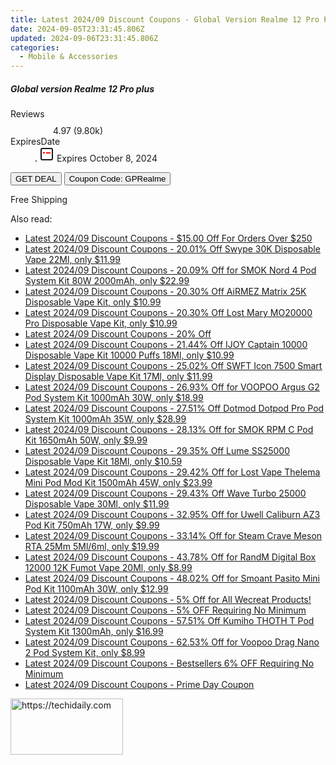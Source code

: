 ```yaml
---
title: Latest 2024/09 Discount Coupons - Global Version Realme 12 Pro Plus
date: 2024-09-05T23:31:45.806Z
updated: 2024-09-06T23:31:45.806Z
categories:
  - Mobile & Accessories
---
```



<div class="max-w-4xl mx-auto grid grid-cols-1 lg:max-w-5xl lg:gap-x-20 lg:grid-cols-2">
  <div class="relative p-3 col-start-1 row-start-1 flex flex-col-reverse rounded-lg bg-gradient-to-t from-black/75 via-black/0 sm:bg-none sm:row-start-2 sm:p-0 lg:row-start-1">
    <h5 class="mt-1 text-lg font-semibold text-white sm:text-slate-900 md:text-2xl dark:sm:text-white">Global version Realme 12 Pro plus</h5>
  </div>
  
  <div class="col-start-1 col-end-3 row-start-1 grid gap-4 sm:mb-6 sm:grid-cols-4 lg:col-start-2 lg:row-span-6 lg:row-end-6 lg:mb-0 lg:gap-6">
    
  </div>
  <dl class="row-start-2 mt-4 flex items-center text-xs font-medium sm:row-start-3 sm:mt-1 md:mt-2.5 lg:row-start-2">
    <dt class="sr-only">Reviews</dt>
    <dd class="flex items-center text-indigo-600 dark:text-indigo-400">
      <svg width="24" height="24" fill="none" aria-hidden="true" class="mr-1 stroke-current dark:stroke-indigo-500">
        <path d="m12 5 2 5h5l-4 4 2.103 5L12 16l-5.103 3L9 14l-4-4h5l2-5Z" stroke-width="2" stroke-linecap="round" stroke-linejoin="round" />
      </svg>
      <span>4.97 <span class="font-normal text-slate-400">(9.80k)</span></span>
    </dd>
    <dt class="sr-only">ExpiresDate</dt>
    <dd class="flex items-center">
      <svg width="2" height="2" aria-hidden="true" fill="currentColor" class="mx-3 text-slate-300">
        <circle cx="1" cy="1" r="1" />
      </svg>
      <svg width="24" height="24" viewBox="0 0 24 24" fill="none" stroke="currentColor" stroke-width="2">
        <rect x="3" y="3" width="18" height="18" rx="2" fill="#fff" />
        <path d="M6 10L18 10" stroke="red" stroke-width="2" fill="none" />
        <path d="M10 6L10 18" stroke="#fff" stroke-width="2" fill="none" />
      </svg>
      Expires October 8, 2024    </dd>
  </dl>
  <div class="col-start-1 row-start-3 mt-4 self-center sm:col-start-2 sm:row-span-2 sm:row-start-2 sm:mt-0 lg:col-start-1 lg:row-start-3 lg:row-end-4 lg:mt-6">
    <button type="button" onClick="javascript:window.open(decodeURIComponent('https%3A%2F%2Fwww.shareasale.com%2Fu.cfm%3Fd%3D1117888%26m%3D97331%26u%3D4338022'), '_blank');void(0);" class="rounded-lg bg-red-600 px-3 py-2 text-sm font-medium leading-6 text-white">GET DEAL</button>
    <button type="button" onClick="javascript:window.open(decodeURIComponent('https%3A%2F%2Fwww.shareasale.com%2Fu.cfm%3Fd%3D1117888%26m%3D97331%26u%3D4338022'), '_blank');void(0);" class="border-dashed border-2 border-indigo-600 bg-green-100 text-sm leading-6 font-medium py-2 px-3 rounded-lg">Coupon Code: GPRealme</button>
  </div>
  <p class="col-start-1 mt-4 text-sm leading-6 sm:col-span-2 lg:col-span-1 lg:row-start-4 lg:mt-6 dark:text-slate-400">
    Free Shipping 
  </p>
</div>
<span class="atpl-alsoreadstyle">Also read:</span>
<div><ul>
<li><a href="https://coupons.techidaily.com/coupon-1123683-share-80218-sale/"><u>Latest 2024/09 Discount Coupons - $15.00 Off For Orders Over $250</u></a></li>
<li><a href="https://coupons.techidaily.com/coupon-1155740-share-90958-sale/"><u>Latest 2024/09 Discount Coupons - 20.01% Off Swype 30K Disposable Vape 22Ml, only $11.99</u></a></li>
<li><a href="https://coupons.techidaily.com/coupon-729997-share-90958-sale/"><u>Latest 2024/09 Discount Coupons - 20.09% Off for SMOK Nord 4 Pod System Kit 80W 2000mAh, only $22.99</u></a></li>
<li><a href="https://coupons.techidaily.com/coupon-1155741-share-90958-sale/"><u>Latest 2024/09 Discount Coupons - 20.30% Off AiRMEZ Matrix 25K Disposable Vape Kit, only $10.99</u></a></li>
<li><a href="https://coupons.techidaily.com/coupon-1109761-share-90958-sale/"><u>Latest 2024/09 Discount Coupons - 20.30% Off Lost Mary MO20000 Pro Disposable Vape Kit, only $10.99</u></a></li>
<li><a href="https://coupons.techidaily.com/coupon-1123771-share-104816-sale/"><u>Latest 2024/09 Discount Coupons - 20% Off</u></a></li>
<li><a href="https://coupons.techidaily.com/coupon-1069039-share-90958-sale/"><u>Latest 2024/09 Discount Coupons - 21.44% Off IJOY Captain 10000 Disposable Vape Kit 10000 Puffs 18Ml, only $10.99</u></a></li>
<li><a href="https://coupons.techidaily.com/coupon-1083473-share-90958-sale/"><u>Latest 2024/09 Discount Coupons - 25.02% Off SWFT Icon 7500 Smart Display Disposable Vape Kit 17Ml, only $11.99</u></a></li>
<li><a href="https://coupons.techidaily.com/coupon-1097104-share-90958-sale/"><u>Latest 2024/09 Discount Coupons - 26.93% Off for VOOPOO Argus G2 Pod System Kit 1000mAh 30W, only $18.99</u></a></li>
<li><a href="https://coupons.techidaily.com/coupon-1123679-share-90958-sale/"><u>Latest 2024/09 Discount Coupons - 27.51% Off Dotmod Dotpod Pro Pod System Kit 1000mAh 35W, only $28.99</u></a></li>
<li><a href="https://coupons.techidaily.com/coupon-1020003-share-90958-sale/"><u>Latest 2024/09 Discount Coupons - 28.13% Off for SMOK RPM C Pod Kit 1650mAh 50W, only $9.99</u></a></li>
<li><a href="https://coupons.techidaily.com/coupon-1109981-share-90958-sale/"><u>Latest 2024/09 Discount Coupons - 29.35% Off Lume SS25000 Disposable Vape Kit 18Ml, only $10.59</u></a></li>
<li><a href="https://coupons.techidaily.com/coupon-978833-share-90958-sale/"><u>Latest 2024/09 Discount Coupons - 29.42% Off for Lost Vape Thelema Mini Pod Mod Kit 1500mAh 45W, only $23.99</u></a></li>
<li><a href="https://coupons.techidaily.com/coupon-1123495-share-90958-sale/"><u>Latest 2024/09 Discount Coupons - 29.43% Off Wave Turbo 25000 Disposable Vape 30Ml, only $11.99</u></a></li>
<li><a href="https://coupons.techidaily.com/coupon-1045986-share-90958-sale/"><u>Latest 2024/09 Discount Coupons - 32.95% Off for Uwell Caliburn AZ3 Pod Kit 750mAh 17W, only $9.99</u></a></li>
<li><a href="https://coupons.techidaily.com/coupon-985935-share-90958-sale/"><u>Latest 2024/09 Discount Coupons - 33.14% Off for Steam Crave Meson RTA 25Mm 5Ml/6ml, only $19.99</u></a></li>
<li><a href="https://coupons.techidaily.com/coupon-1063078-share-90958-sale/"><u>Latest 2024/09 Discount Coupons - 43.78% Off for RandM Digital Box 12000 12K Fumot Vape 20Ml, only $8.99</u></a></li>
<li><a href="https://coupons.techidaily.com/coupon-999107-share-90958-sale/"><u>Latest 2024/09 Discount Coupons - 48.02% Off for Smoant Pasito Mini Pod Kit 1100mAh 30W, only $12.99</u></a></li>
<li><a href="https://coupons.techidaily.com/coupon-1123640-share-142145-sale/"><u>Latest 2024/09 Discount Coupons - 5% Off for All Wecreat Products!</u></a></li>
<li><a href="https://coupons.techidaily.com/coupon-1079074-share-110294-sale/"><u>Latest 2024/09 Discount Coupons - 5% OFF Requiring No Minimum</u></a></li>
<li><a href="https://coupons.techidaily.com/coupon-1123493-share-90958-sale/"><u>Latest 2024/09 Discount Coupons - 57.51% Off Kumiho THOTH T Pod System Kit 1300mAh, only $16.99</u></a></li>
<li><a href="https://coupons.techidaily.com/coupon-851254-share-90958-sale/"><u>Latest 2024/09 Discount Coupons - 62.53% Off for Voopoo Drag Nano 2 Pod System Kit, only $8.99</u></a></li>
<li><a href="https://coupons.techidaily.com/coupon-1086309-share-110294-sale/"><u>Latest 2024/09 Discount Coupons - Bestsellers 6% OFF Requiring No Minimum</u></a></li>
<li><a href="https://coupons.techidaily.com/coupon-1123770-share-104816-sale/"><u>Latest 2024/09 Discount Coupons - Prime Day Coupon</u></a></li>
</ul></div>

<ins class="adsbygoogle"
      style="display:block"
      data-ad-client="ca-pub-7571918770474297"
      data-ad-slot="8358498916"
      data-ad-format="auto"
      data-full-width-responsive="true"></ins>
<!-- affiliate ads begin -->
<a href="https://aligracehair.sjv.io/c/5597632/2115913/19272" target="_top" id="2115913">
  <img src="//a.impactradius-go.com/display-ad/19272-2115913" border="0" alt="https://techidaily.com" width="180" height="90"/>
</a>
<img height="0" width="0" src="https://aligracehair.sjv.io/i/5597632/2115913/19272" style="position:absolute;visibility:hidden;" border="0" />
<!-- affiliate ads end -->